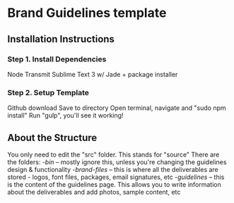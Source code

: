 # Brand Guidelines template

## Installation Instructions

### Step 1. Install Dependencies
Node 
Transmit 
Sublime Text 3 w/ Jade + package installer

### Step 2. Setup Template
Github download
Save to directory 
Open terminal, navigate and "sudo npm install"
Run "gulp", you'll see it working!

## About the Structure
You only need to edit the "src" folder. This stands for "source"
There are the folders: 
-*bin* – mostly ignore this, unless you're changing the guidelines design & functionality
-*brand-files* – this is where all the deliverables are stored - logos, font files, packages, email signatures, etc
-*guidelines* – this is the content of the guidelines page.  This allows you to write information about the deliverables and add photos, sample content, etc






 

